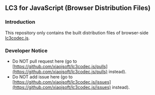 ﻿## LC3 for JavaScript (Browser Distribution Files)

### Introduction

This repository only contains the built distribution files of browser-side [lc3codec.js](https://github.com/xiaojsoft/lc3codec.js).

### Developer Notice

 - Do NOT pull request here (go to [https://github.com/xiaojsoft/lc3codec.js/pulls](https://github.com/xiaojsoft/lc3codec.js/pulls) instead).
 - Do NOT add issue here (go to [https://github.com/xiaojsoft/lc3codec.js/issues](https://github.com/xiaojsoft/lc3codec.js/issues) instead).

